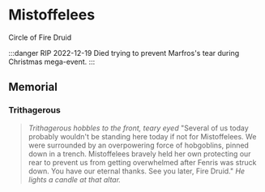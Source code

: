 # Mistoffelees

Circle of Fire Druid

:::danger RIP 2022-12-19
Died trying to prevent Marfros's tear during Christmas mega-event.
:::

## Memorial

### Trithagerous

> _Trithagerous hobbles to the front, teary eyed_ "Several of us today probably wouldn't be standing here today if not for Mistoffelees. We were surrounded by an overpowering force of hobgoblins, pinned down in a trench. Mistoffelees bravely held her own protecting our rear to prevent us from getting overwhelmed after Fenris was struck down. You have our eternal thanks. See you later, Fire Druid." _He lights a candle at that altar._
